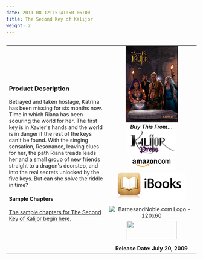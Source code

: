 ```yaml
---
date: 2011-08-12T15:41:50-06:00
title: The Second Key of Kalijor
weight: 2
---
```

<table width="100%" align="left">
<tbody>
<tr>
<td align="left">
<h3>Product Description</h3>
Betrayed and taken hostage, Katrina has been missing for six months now. Time in which Riana has been scouring the world for her. The first key is in Xavier's hands and the world is in danger if the rest of the keys can't be found. With the singing sensation, Resonance, leaving clues for her, the path Riana treads leads her and a small group of new friends straight to a dragon's doorstep, and into the real secrets unlocked by the five keys. But can she solve the riddle in time?

<h4>Sample Chapters</h4>
<a title="Chapter 1" href="./chapter-1">The sample chapters for The Second Key of Kalijor begin here.</a></td>
<td align="center" width="225"><img src="/images/Second_Key_Cover.png" alt="" border="1" />

<div><strong><em>Buy This From&hellip;</em></strong></div>
<div style="padding-bottom: 6px;"><a href="http://www.lulu.com/product/paperback/the-second-key-of-kalijor/5204345?productTrackingContext=author_spotlight_967451_"><img src="/images/Kalijor_Press.png" alt="Buy From Us" border="0" /></a><br />
<a href="http://amzn.com/0578032643"><img src="/images/ShopAmazon.png" alt="Buy From Amazon" border="0" /></a>
</div>
<div style="padding-bottom: 6px;"><a href="http://itunes.apple.com/us/book/isbn9780578032641"><img src="/images/iBooks.png" alt="" /></a></div>
<div style="padding-bottom: 6px;">
<img src="http://ad.linksynergy.com/fs-bin/show?id=tBNt4D9O81A&amp;bids=229293.144&amp;subid=0&amp;type=4&amp;gridnum=6" alt="BarnesandNoble.com Logo - 120x60" border="0" /></div>
<div style="padding-bottom: 6px;"><a href="http://www.kobobooks.com/ebook/The-Second-Key-of-Kalijor/book-MAEt0CHTMUmKABIQ3YYt9g/page1.html?s=iUP_OxZsF0WqTCgAgb7PKg&amp;r=1" rel="attachment wp-att-870"><img class="aligncenter size-full wp-image-870" title="Kobo" src="https://www.kalijor.com/wp-content/uploads/2011/08/Kobo1.gif" alt="" width="132" height="49" /></a></div>
<div style="padding-bottom: 6px;"></div>
<strong>Release Date: July 20, 2009</strong></td>
</tr>
</tbody>
</table>
